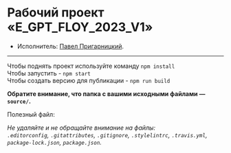 # Рабочий проект «E_GPT_FLOY_2023_V1» 

* Исполнитель: [Павел Пригарницкий](https://t.me/pashaprig).

---
Чтобы поднять проект используйте команду `npm install`<br>
Чтобы запустить - `npm start`<br>
Чтобы создать версию для публикации - `npm run build`<br>


**Обратите внимание, что папка с вашими исходными файлами — `source/`.**

Полезный файл:

_Не удаляйте и не обращайте внимание на файлы:_<br>
_`.editorconfig`, `.gitattributes`, `.gitignore`, `.stylelintrc`, `.travis.yml`, `package-lock.json`, `package.json`._
